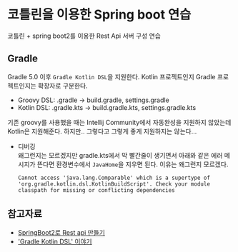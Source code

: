 # 코틀린을 이용한 Spring boot 연습
코틀린 + spring boot2를 이용한 Rest Api 서버 구성 연습

## Gradle
Gradle 5.0 이후 `Gradle Kotlin DSL`을 지원한다.
Kotlin 프로젝트인지 Gradle 프로젝트인지는 확장자로 구분한다. 
* Groovy DSL: .gradle -> build.gradle, settings.gradle
* Kotlin DSL: .gradle.kts -> build.gradle.kts, settings.gradle.kts

기존 groovy를 사용했을 때는 Intellij Community에서 자동완성을 지원하지 않았는데 Kotlin은 지원해준다.
하지만.. 그렇다고 그렇게 좋게 지원하지는 않는다...

* 디버깅       
    왜그런지는 모르겠지만 gradle.kts에서 막 빨간줄이 생기면서 아래와 같은 에러 메시지가 뜬다면 환경변수에서 `JavaHome`을 지우면 된다.
    이유는 왜그런지 모르겠다. 
    ```
    Cannot access 'java.lang.Comparable' which is a supertype of 'org.gradle.kotlin.dsl.KotlinBuildScript'. Check your module classpath for missing or conflicting dependencies
    ```


## 참고자료 
* [SpringBoot2로 Rest api 만들기](https://daddyprogrammer.org/post/19/spring-boot2-start-intellij/)
* ['Gradle Kotlin DSL' 이야기](https://woowabros.github.io/tools/2019/04/30/gradle-kotlin-dsl.html)
